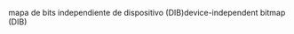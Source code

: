 <span data-ttu-id="3d66f-101">mapa de bits independiente de dispositivo (DIB)</span><span class="sxs-lookup"><span data-stu-id="3d66f-101">device-independent bitmap (DIB)</span></span>